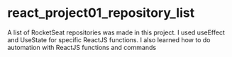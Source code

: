 # react_project01_repository_list
A list of RocketSeat repositories was made in this project.  I used useEffect and UseState for specific ReactJS functions. I also learned how to do automation with ReactJS functions and commands
